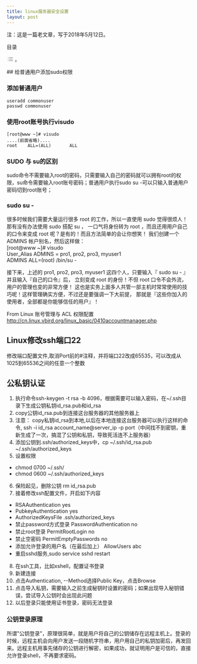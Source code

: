 ```yaml
---
title: linux服务器安全设置
layout: post
---
```


注：这是一篇老文章，写于2018年5月12日。

<div class="ez-toc-v2_0_66_1 counter-hierarchy ez-toc-counter ez-toc-grey ez-toc-container-direction" id="ez-toc-container"><div class="ez-toc-title-container">目录

<span class="ez-toc-title-toggle">[<span class="ez-toc-js-icon-con"><span class=""><span class="eztoc-hide" style="display:none;">Toggle</span><span class="ez-toc-icon-toggle-span"><svg class="list-377408" fill="none" height="20px" style="fill: #999;color:#999" viewbox="0 0 24 24" width="20px" xmlns="http://www.w3.org/2000/svg"><path d="M6 6H4v2h2V6zm14 0H8v2h12V6zM4 11h2v2H4v-2zm16 0H8v2h12v-2zM4 16h2v2H4v-2zm16 0H8v2h12v-2z" fill="currentColor"></path></svg><svg baseprofile="tiny" class="arrow-unsorted-368013" height="10px" style="fill: #999;color:#999" version="1.2" viewbox="0 0 24 24" width="10px" xmlns="http://www.w3.org/2000/svg"><path d="M18.2 9.3l-6.2-6.3-6.2 6.3c-.2.2-.3.4-.3.7s.1.5.3.7c.2.2.4.3.7.3h11c.3 0 .5-.1.7-.3.2-.2.3-.5.3-.7s-.1-.5-.3-.7zM5.8 14.7l6.2 6.3 6.2-6.3c.2-.2.3-.5.3-.7s-.1-.5-.3-.7c-.2-.2-.4-.3-.7-.3h-11c-.3 0-.5.1-.7.3-.2.2-.3.5-.3.7s.1.5.3.7z"></path></svg></span></span></span>](#)</span></div><nav>

</nav></div>## <span class="ez-toc-section" id="%E7%BB%99%E6%99%AE%E9%80%9A%E7%94%A8%E6%88%B7%E6%B7%BB%E5%8A%A0sudo%E6%9D%83%E9%99%90"></span>给普通用户添加sudo权限<span class="ez-toc-section-end"></span>

### <span class="ez-toc-section" id="%E6%B7%BB%E5%8A%A0%E6%99%AE%E9%80%9A%E7%94%A8%E6%88%B7"></span>添加普通用户<span class="ez-toc-section-end"></span>

```
useradd commonuser
passwd commonuser
```

### <span class="ez-toc-section" id="%E4%BD%BF%E7%94%A8root%E8%B4%A6%E5%8F%B7%E6%89%A7%E8%A1%8Cvisudo"></span>使用root账号执行visudo<span class="ez-toc-section-end"></span>

```
[root@www ~]# visudo
....(前面省略)....
root    ALL=(ALL)       ALL  
```

### <span class="ez-toc-section" id="SUDO_%E4%B8%8E_su%E7%9A%84%E5%8C%BA%E5%88%AB"></span>SUDO 与 su的区别<span class="ez-toc-section-end"></span>

sudo命令不需要输入root的密码，只需要输入自己的密码就可以拥有root的权限，su命令需要输入root账号密码；普通用户执行sudo su -可以只输入普通用户密码切到root账号；

### <span class="ez-toc-section" id="sudo_su"></span>sudo su -<span class="ez-toc-section-end"></span>

很多时候我们需要大量运行很多 root 的工作，所以一直使用 sudo 觉得很烦人！那有没有办法使用 sudo 搭配 su ， 一口气将身份转为 root ，而且还用用户自己的口令来变成 root 呢？是有的！而且方法简单的会让你想笑！ 我们创建一个 ADMINS 帐户别名，然后这样做：  
\[root@www ~\]# visudo  
User\_Alias ADMINS = pro1, pro2, pro3, myuser1  
ADMINS ALL=(root) /bin/su -

接下来，上述的 pro1, pro2, pro3, myuser1 这四个人，只要输入『 sudo su - 』并且输入『自己的口令』后， 立刻变成 root 的身份！不但 root 口令不会外流，用户的管理也变的非常方便！ 这也是实务上面多人共管一部主机时常常使用的技巧呢！这样管理确实方便，不过还是要强调一下大前提， 那就是『这些你加入的使用者，全部都是你能够信任的用户』！

From Linux 账号管理与 ACL 权限配置 http://cn.linux.vbird.org/linux_basic/0410accountmanager.php

## <span class="ez-toc-section" id="Linux%E4%BF%AE%E6%94%B9ssh%E7%AB%AF%E5%8F%A322"></span>Linux修改ssh端口22<span class="ez-toc-section-end"></span>

修改端口配置文件,取消Port前的#注释，并将端口22改成65535，可以改成从1025到65536之间的任意一个整数

## <span class="ez-toc-section" id="%E5%85%AC%E7%A7%81%E9%92%A5%E8%AE%A4%E8%AF%81"></span>公私钥认证<span class="ez-toc-section-end"></span>

1. 执行命令ssh-keygen -t rsa -b 4096，根据需要可以输入密码，在~/.ssh目录下生成公钥私钥id\_rsa.pub和id\_rsa
2. copy公钥id\_rsa.pub到连接这台服务器的其他服务器上
3. 注意： copy私钥id\_rsa到本地,以后在本地连接这台服务器可以执行这样的命令, ssh -i id\_rsa account\_name@server\_ip -p port（中间找不到密钥，重新生成了一次，搞混了公钥和私钥，导致死活连不上服务器）
4. 添加公钥到.ssh/authorized\_keys中，cp ~/.ssh/id\_rsa.pub ~/.ssh/authorized\_keys
5. 设置权限 
  - chmod 0700 ~/.ssh/
  - chmod 0600 ~/.ssh/authorized\_keys
6. 保险起见，删除公钥 rm id\_rsa.pub
7. 接着修改ssh配置文件，开启如下内容 
  - RSAAuthentication yes
  - PubkeyAuthentication yes
  - AuthorizedKeysFile .ssh/authorized\_keys
  - 禁止password方式登录 PasswordAuthentication no
  - 禁止root登录 PermitRootLogin no
  - 禁止空密码 PermitEmptyPasswords no
  - 添加允许登录的用户名（在最后加上） AllowUsers abc
  - 重启sshd服务,sudo service sshd restart
8. 在ssh工具，比如xshell，配置证书登录 
  1. 新建连接
  2. 点击Authentication, --Method选择Public Key，点击Browse
  3. 点击导入私钥，需要输入之前生成秘钥时设置的密码；如果出现导入秘钥错误，尝试导入公钥时会出现此问题
9. 以后登录只能使用证书登录，密码无法登录

### <span class="ez-toc-section" id="%E5%85%AC%E9%92%A5%E7%99%BB%E5%BD%95%E5%8E%9F%E7%90%86"></span>公钥登录原理<span class="ez-toc-section-end"></span>

所谓"公钥登录"，原理很简单，就是用户将自己的公钥储存在远程主机上。登录的时候，远程主机会向用户发送一段随机字符串，用户用自己的私钥加密后，再发回来。远程主机用事先储存的公钥进行解密，如果成功，就证明用户是可信的，直接允许登录shell，不再要求密码。